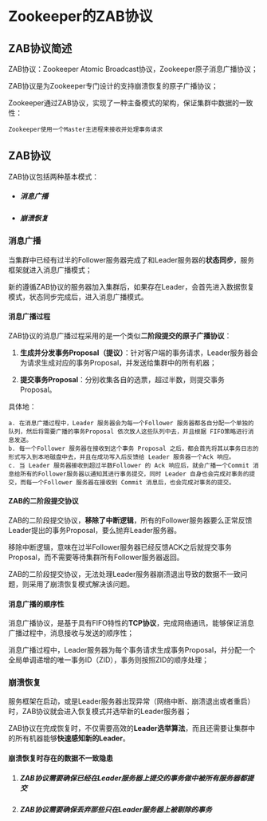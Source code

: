 # Zookeeper的ZAB协议

## ZAB协议简述

ZAB协议：Zookeeper Atomic Broadcast协议，Zookeeper原子消息广播协议；

ZAB协议是为Zookeeper专门设计的支持崩溃恢复的原子广播协议；

Zookeeper通过ZAB协议，实现了一种主备模式的架构，保证集群中数据的一致性：

```
Zookeeper使用一个Master主进程来接收并处理事务请求
```



## ZAB协议

ZAB协议包括两种基本模式：

- ##### 消息广播
- ##### 崩溃恢复

### 消息广播

当集群中已经有过半的Follower服务器完成了和Leader服务器的**状态同步**，服务框架就进入消息广播模式；

新的遵循ZAB协议的服务器加入集群后，如果存在Leader，会首先进入数据恢复模式，状态同步完成后，进入消息广播模式。

#### 消息广播过程

ZAB协议的消息广播过程采用的是一个类似**二阶段提交的原子广播协议**：

1. **生成并分发事务Proposal（提议）**：针对客户端的事务请求，Leader服务器会为请求生成对应的事务Proposal，并发送给集群中的所有机器；

2. **提交事务Proposal**：分别收集各自的选票，超过半数，则提交事务Proposal。

具体地：

```
a. 在消息广播过程中，Leader 服务器会为每一个Follower 服务器都各自分配一个单独的队列，然后将需要广播的事务Proposal 依次放人这些队列中去，并且根据 FIFO策略进行消息发送。
b. 每一个Follower 服务器在接收到这个事务 Proposal 之后，都会首先将其以事务日志的形式写入到本地磁盘中去，并且在成功写入后反馈给 Leader 服务器一个Ack 响应。
c. 当 Leader 服务器接收到超过半数Follower 的 Ack 响应后，就会广播一个Commit 消息给所有的Follower服务器以通知其进行事务提交，同时 Leader 自身也会完成对事务的提交，而每一个Follower 服务器在接收到 Commit 消息后，也会完成对事务的提交。
```

#### ZAB的二阶段提交协议

ZAB的二阶段提交协议，**移除了中断逻辑**，所有的Follower服务器要么正常反馈Leader提出的事务Proposal，要么抛弃Leader服务器。

移除中断逻辑，意味在过半Follower服务器已经反馈ACK之后就提交事务Proposal，而不需要等待集群所有Follower服务器返回。

ZAB的二阶段提交协议，无法处理Leader服务器崩溃退出导致的数据不一致问题，则采用了崩溃恢复模式解决该问题。

#### 消息广播的顺序性

消息广播协议，是基于具有FIFO特性的**TCP协议**，完成网络通讯，能够保证消息广播过程中，消息接收与发送的顺序性；

消息广播过程中，Leader服务器为每个事务请求生成事务Proposal，并分配一个全局单调递增的唯一事务ID（ZID），事务则按照ZID的顺序处理；



### 崩溃恢复

服务框架在启动，或是Leader服务器出现异常（网络中断、崩溃退出或者重启）时，ZAB协议就会进入恢复模式并选举新的Leader服务器；

ZAB协议在完成恢复时，不仅需要高效的**Leader选举算法**，而且还需要让集群中的所有机器能够**快速感知新的Leader**。

#### 崩溃恢复时存在的数据不一致隐患

1. ##### ZAB协议需要确保已经在Leader服务器上提交的事务做中被所有服务器都提交

2. ##### ZAB协议需要确保丢弃那些只在Leader服务器上被剔除的事务

